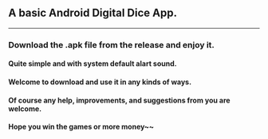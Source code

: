 ## A basic **Android** Digital Dice App.
---
### Download the .apk file from the release and enjoy it.
#### Quite simple and with system default alart sound.
#### Welcome to download and use it in any kinds of ways.
#### Of course any help, improvements, and suggestions from you are welcome.
#### Hope you win the games or more money~~
